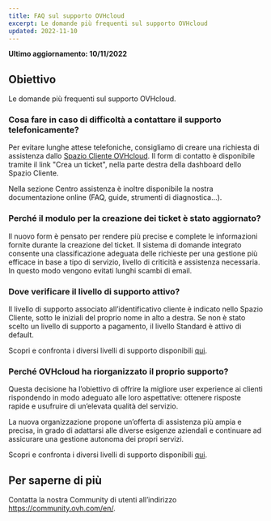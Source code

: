 ```yaml
---
title: FAQ sul supporto OVHcloud
excerpt: Le domande più frequenti sul supporto OVHcloud
updated: 2022-11-10
---
```


**Ultimo aggiornamento: 10/11/2022**

## Obiettivo

Le domande più frequenti sul supporto OVHcloud.

### Cosa fare in caso di difficoltà a contattare il supporto telefonicamente?

Per evitare lunghe attese telefoniche, consigliamo di creare una richiesta di assistenza dallo [Spazio Cliente OVHcloud](https://www.ovh.com/auth/?action=gotomanager&from=https://www.ovh.it/&ovhSubsidiary=it). Il form di contatto è disponibile tramite il link "Crea un ticket", nella parte destra della dashboard dello Spazio Cliente.

Nella sezione Centro assistenza è inoltre disponibile la nostra documentazione online (FAQ, guide, strumenti di diagnostica...).

### Perché il modulo per la creazione dei ticket è stato aggiornato?

Il nuovo form è pensato per rendere più precise e complete le informazioni fornite durante la creazione del ticket. Il sistema di domande integrato consente una classificazione adeguata delle richieste per una gestione più efficace in base a tipo di servizio, livello di criticità e assistenza necessaria. In questo modo vengono evitati lunghi scambi di email.

### Dove verificare il livello di supporto attivo?

Il livello di supporto associato all’identificativo cliente è indicato nello Spazio Cliente, sotto le iniziali del proprio nome in alto a destra. Se non è stato scelto un livello di supporto a pagamento, il livello Standard è attivo di default.

Scopri e confronta i diversi livelli di supporto disponibili [qui](https://www.ovhcloud.com/it/support-levels/).

### Perché OVHcloud ha riorganizzato il proprio supporto?

Questa decisione ha l’obiettivo di offrire la migliore user experience ai clienti rispondendo in modo adeguato alle loro aspettative: ottenere risposte rapide e usufruire di un’elevata qualità del servizio.

La nuova organizzazione propone un’offerta di assistenza più ampia e precisa, in grado di adattarsi alle diverse esigenze aziendali e continuare ad assicurare una gestione autonoma dei propri servizi.

Scopri e confronta i diversi livelli di supporto disponibili [qui](https://www.ovhcloud.com/it/support-levels/).


## Per saperne di più
  
Contatta la nostra Community di utenti all’indirizzo <https://community.ovh.com/en/>.